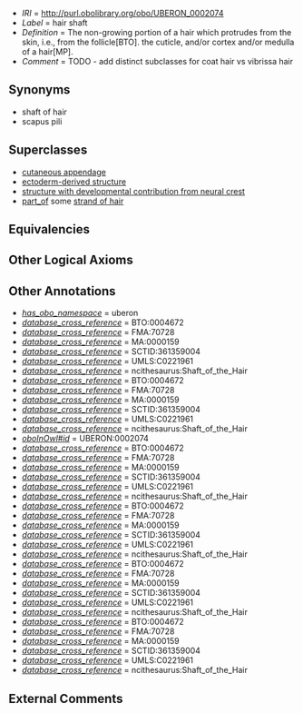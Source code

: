  * *IRI* = http://purl.obolibrary.org/obo/UBERON_0002074
 * *Label* = hair shaft
 * *Definition* = The non-growing portion of a hair which protrudes from the skin, i.e., from the follicle[BTO]. the cuticle, and/or cortex and/or medulla of a hair[MP].
 * *Comment* = TODO - add distinct subclasses for coat hair vs vibrissa hair

## Synonyms

 * shaft of hair
 * scapus pili

## Superclasses

 * [cutaneous appendage](../../UBERON/21/UBERON_0000021.md)
 * [ectoderm-derived structure](../../UBERON/21/UBERON_0004121.md)
 * [structure with developmental contribution from neural crest](../../UBERON/14/UBERON_0010314.md)
 * [part_of](../../BFO/50/BFO_0000050.md) some [strand of hair](../../UBERON/37/UBERON_0001037.md)

## Equivalencies


## Other Logical Axioms


## Other Annotations

 * *[has_obo_namespace](../../ce/oboInOwl#hasOBONamespace.md)* = uberon
 * *[database_cross_reference](../../ef/oboInOwl#hasDbXref.md)* = BTO:0004672
 * *[database_cross_reference](../../ef/oboInOwl#hasDbXref.md)* = FMA:70728
 * *[database_cross_reference](../../ef/oboInOwl#hasDbXref.md)* = MA:0000159
 * *[database_cross_reference](../../ef/oboInOwl#hasDbXref.md)* = SCTID:361359004
 * *[database_cross_reference](../../ef/oboInOwl#hasDbXref.md)* = UMLS:C0221961
 * *[database_cross_reference](../../ef/oboInOwl#hasDbXref.md)* = ncithesaurus:Shaft_of_the_Hair
 * *[database_cross_reference](../../ef/oboInOwl#hasDbXref.md)* = BTO:0004672
 * *[database_cross_reference](../../ef/oboInOwl#hasDbXref.md)* = FMA:70728
 * *[database_cross_reference](../../ef/oboInOwl#hasDbXref.md)* = MA:0000159
 * *[database_cross_reference](../../ef/oboInOwl#hasDbXref.md)* = SCTID:361359004
 * *[database_cross_reference](../../ef/oboInOwl#hasDbXref.md)* = UMLS:C0221961
 * *[database_cross_reference](../../ef/oboInOwl#hasDbXref.md)* = ncithesaurus:Shaft_of_the_Hair
 * *[oboInOwl#id](../../id/oboInOwl#id.md)* = UBERON:0002074
 * *[database_cross_reference](../../ef/oboInOwl#hasDbXref.md)* = BTO:0004672
 * *[database_cross_reference](../../ef/oboInOwl#hasDbXref.md)* = FMA:70728
 * *[database_cross_reference](../../ef/oboInOwl#hasDbXref.md)* = MA:0000159
 * *[database_cross_reference](../../ef/oboInOwl#hasDbXref.md)* = SCTID:361359004
 * *[database_cross_reference](../../ef/oboInOwl#hasDbXref.md)* = UMLS:C0221961
 * *[database_cross_reference](../../ef/oboInOwl#hasDbXref.md)* = ncithesaurus:Shaft_of_the_Hair
 * *[database_cross_reference](../../ef/oboInOwl#hasDbXref.md)* = BTO:0004672
 * *[database_cross_reference](../../ef/oboInOwl#hasDbXref.md)* = FMA:70728
 * *[database_cross_reference](../../ef/oboInOwl#hasDbXref.md)* = MA:0000159
 * *[database_cross_reference](../../ef/oboInOwl#hasDbXref.md)* = SCTID:361359004
 * *[database_cross_reference](../../ef/oboInOwl#hasDbXref.md)* = UMLS:C0221961
 * *[database_cross_reference](../../ef/oboInOwl#hasDbXref.md)* = ncithesaurus:Shaft_of_the_Hair
 * *[database_cross_reference](../../ef/oboInOwl#hasDbXref.md)* = BTO:0004672
 * *[database_cross_reference](../../ef/oboInOwl#hasDbXref.md)* = FMA:70728
 * *[database_cross_reference](../../ef/oboInOwl#hasDbXref.md)* = MA:0000159
 * *[database_cross_reference](../../ef/oboInOwl#hasDbXref.md)* = SCTID:361359004
 * *[database_cross_reference](../../ef/oboInOwl#hasDbXref.md)* = UMLS:C0221961
 * *[database_cross_reference](../../ef/oboInOwl#hasDbXref.md)* = ncithesaurus:Shaft_of_the_Hair
 * *[database_cross_reference](../../ef/oboInOwl#hasDbXref.md)* = BTO:0004672
 * *[database_cross_reference](../../ef/oboInOwl#hasDbXref.md)* = FMA:70728
 * *[database_cross_reference](../../ef/oboInOwl#hasDbXref.md)* = MA:0000159
 * *[database_cross_reference](../../ef/oboInOwl#hasDbXref.md)* = SCTID:361359004
 * *[database_cross_reference](../../ef/oboInOwl#hasDbXref.md)* = UMLS:C0221961
 * *[database_cross_reference](../../ef/oboInOwl#hasDbXref.md)* = ncithesaurus:Shaft_of_the_Hair

## External Comments

